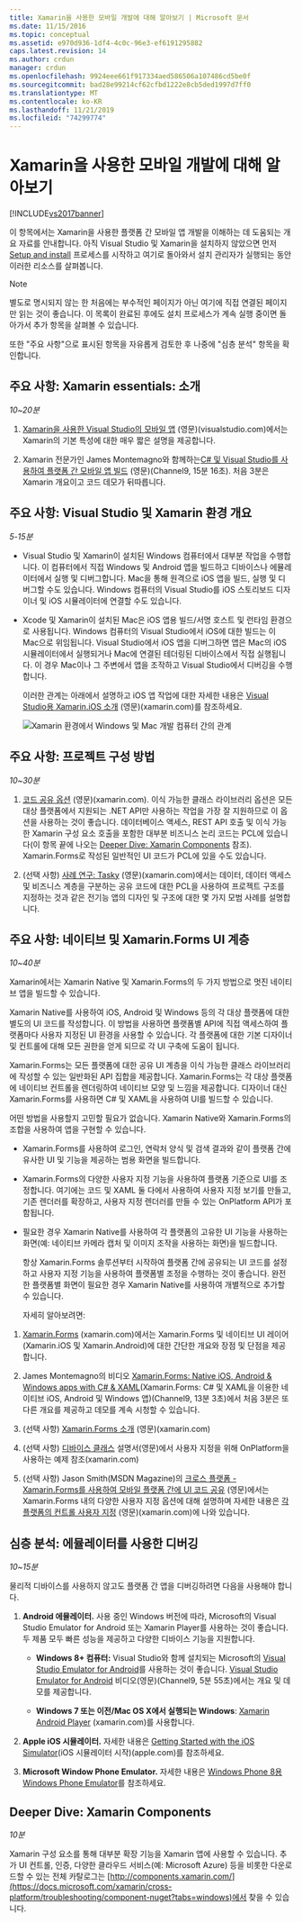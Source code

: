 ```yaml
---
title: Xamarin을 사용한 모바일 개발에 대해 알아보기 | Microsoft 문서
ms.date: 11/15/2016
ms.topic: conceptual
ms.assetid: e970d936-1df4-4c0c-96e3-ef6191295882
caps.latest.revision: 14
ms.author: crdun
manager: crdun
ms.openlocfilehash: 9924eee661f917334aed586506a107486cd5be0f
ms.sourcegitcommit: bad28e99214cf62cfbd1222e8cb5ded1997d7ff0
ms.translationtype: MT
ms.contentlocale: ko-KR
ms.lasthandoff: 11/21/2019
ms.locfileid: "74299774"
---
```

# <a name="learn-about-mobile-development-with-xamarin"></a>Xamarin을 사용한 모바일 개발에 대해 알아보기
[!INCLUDE[vs2017banner](../includes/vs2017banner.md)]

이 항목에서는 Xamarin을 사용한 플랫폼 간 모바일 앱 개발을 이해하는 데 도움되는 개요 자료를 안내합니다. 아직 Visual Studio 및 Xamarin을 설치하지 않았으면 먼저 [Setup and install](../cross-platform/setup-and-install.md) 프로세스를 시작하고 여기로 돌아와서 설치 관리자가 실행되는 동안 이러한 리소스를 살펴봅니다.  
  
> [!NOTE]
> 별도로 명시되지 않는 한 처음에는 부수적인 페이지가 아닌 여기에 직접 연결된 페이지만 읽는 것이 좋습니다. 이 목록이 완료된 후에도 설치 프로세스가 계속 실행 중이면 돌아가서 추가 항목을 살펴볼 수 있습니다.  
>   
> 또한 "주요 사항"으로 표시된 항목을 자유롭게 검토한 후 나중에 "심층 분석" 항목을 확인합니다.  
  
## <a name="essentials-introduction-to-xamarin"></a>주요 사항: Xamarin essentials: 소개  
 *10~20분*  
  
1. [Xamarin을 사용한 Visual Studio의 모바일 앱](https://www.visualstudio.com/explore/xamarin-vs) (영문)(visualstudio.com)에서는 Xamarin의 기본 특성에 대한 매우 짧은 설명을 제공합니다.  
  
2. Xamarin 전문가인 James Montemagno와 함께하는[C# 및 Visual Studio를 사용하여 플랫폼 간 모바일 앱 빌드](https://channel9.msdn.com/Events/Visual-Studio/Visual-Studio-2015-Final-Release-Event/Building-cross-platform-mobile-apps-using-C-and-Visual-Studio-2015) (영문)(Channel9, 15분 16초). 처음 3분은 Xamarin 개요이고 코드 데모가 뒤따릅니다.  
  
## <a name="essentials-overview-of-the-visual-studio-and-xamarin-environment"></a>주요 사항: Visual Studio 및 Xamarin 환경 개요  
 *5-15분*  
  
- Visual Studio 및 Xamarin이 설치된 Windows 컴퓨터에서 대부분 작업을 수행합니다. 이 컴퓨터에서 직접 Windows 및 Android 앱을 빌드하고 디바이스나 에뮬레이터에서 실행 및 디버그합니다. Mac을 통해 원격으로 iOS 앱을 빌드, 실행 및 디버그할 수도 있습니다. Windows 컴퓨터의 Visual Studio를 iOS 스토리보드 디자이너 및 iOS 시뮬레이터에 연결할 수도 있습니다.  
  
- Xcode 및 Xamarin이 설치된 Mac은 iOS 앱용 빌드/서명 호스트 및 런타임 환경으로 사용됩니다. Windows 컴퓨터의 Visual Studio에서 iOS에 대한 빌드는 이 Mac으로 위임됩니다. Visual Studio에서 iOS 앱을 디버그하면 앱은 Mac의 iOS 시뮬레이터에서 실행되거나 Mac에 연결된 테더링된 디바이스에서 직접 실행됩니다. 이 경우 Mac이나 그 주변에서 앱을 조작하고 Visual Studio에서 디버깅을 수행합니다.  
  
  이러한 관계는 아래에서 설명하고 iOS 앱 작업에 대한 자세한 내용은 [Visual Studio용 Xamarin.iOS 소개](https://docs.microsoft.com/xamarin/ios/get-started/installation/windows/introduction-to-xamarin-ios-for-visual-studio) (영문)(xamarin.com)를 참조하세요.  
  
  ![Xamarin 환경에서 Windows 및 Mac 개발 컴퓨터 간의 관계](../cross-platform/media/crossplat-xamarin-learn-1.png "CrossPlat Xamarin 배우기 1")  
  
## <a name="essentials-how-projects-are-structured"></a>주요 사항: 프로젝트 구성 방법  
 *10~30분*  
  
1. [코드 공유 옵션](https://docs.microsoft.com/xamarin/cross-platform/app-fundamentals/code-sharing) (영문)(xamarin.com). 이식 가능한 클래스 라이브러리 옵션은 모든 대상 플랫폼에서 지원되는 .NET API만 사용하는 작업을 가장 잘 지원하므로 이 옵션을 사용하는 것이 좋습니다. 데이터베이스 액세스, REST API 호출 및 이식 가능한 Xamarin 구성 요소 호출을 포함한 대부분 비즈니스 논리 코드는 PCL에 있습니다(이 항목 끝에 나오는 [Deeper Dive: Xamarin Components](#components) 참조). Xamarin.Forms로 작성된 일반적인 UI 코드가 PCL에 있을 수도 있습니다.  
  
2. (선택 사항) [사례 연구: Tasky](https://docs.microsoft.com/xamarin/cross-platform/app-fundamentals/building-cross-platform-applications/case-study-tasky) (영문)(xamarin.com)에서는 데이터, 데이터 액세스 및 비즈니스 계층을 구분하는 공유 코드에 대한 PCL을 사용하여 프로젝트 구조를 지정하는 것과 같은 전기능 앱의 디자인 및 구조에 대한 몇 가지 모범 사례를 설명합니다.  
  
## <a name="essentials-native-and-xamarinforms-ui-layers"></a>주요 사항: 네이티브 및 Xamarin.Forms UI 계층  
 *10~40분*  
  
 Xamarin에서는 Xamarin Native 및 Xamarin.Forms의 두 가지 방법으로 멋진 네이티브 앱을 빌드할 수 있습니다.  
  
 Xamarin Native를 사용하여 iOS, Android 및 Windows 등의 각 대상 플랫폼에 대한 별도의 UI 코드를 작성합니다.  이 방법을 사용하면 플랫폼별 API에 직접 액세스하여 플랫폼마다 사용자 지정된 UI 환경을 사용할 수 있습니다.  각 플랫폼에 대한 기본 디자이너 및 컨트롤에 대해 모든 권한을 얻게 되므로 각 UI 구축에 도움이 됩니다.  
  
 Xamarin.Forms는 모든 플랫폼에 대한 공유 UI 계층을 이식 가능한 클래스 라이브러리에 작성할 수 있는 일반화된 API 집합을 제공합니다.  Xamarin.Forms는 각 대상 플랫폼에 네이티브 컨트롤을 렌더링하여 네이티브 모양 및 느낌을 제공합니다.  디자이너 대신 Xamarin.Forms를 사용하면 C# 및 XAML을 사용하여 UI를 빌드할 수 있습니다.  
  
 어떤 방법을 사용할지 고민할 필요가 없습니다. Xamarin Native와 Xamarin.Forms의 조합을 사용하여 앱을 구현할 수 있습니다.  
  
- Xamarin.Forms를 사용하여 로그인, 연락처 양식 및 검색 결과와 같이 플랫폼 간에 유사한 UI 및 기능을 제공하는 범용 화면을 빌드합니다.  
  
- Xamarin.Forms의 다양한 사용자 지정 기능을 사용하여 플랫폼 기준으로 UI를 조정합니다. 여기에는 코드 및 XAML 둘 다에서 사용하여 사용자 지정 보기를 만들고, 기존 렌더러를 확장하고, 사용자 지정 렌더러를 만들 수 있는 OnPlatform API가 포함됩니다.  
  
- 필요한 경우 Xamarin Native를 사용하여 각 플랫폼의 고유한 UI 기능을 사용하는 화면(예: 네이티브 카메라 캡처 및 이미지 조작을 사용하는 화면)을 빌드합니다.  
  
  항상 Xamarin.Forms 솔루션부터 시작하여 플랫폼 간에 공유되는 UI 코드를 설정하고 사용자 지정 기능을 사용하여 플랫폼별 조정을 수행하는 것이 좋습니다. 완전한 플랫폼별 화면이 필요한 경우 Xamarin Native를 사용하여 개별적으로 추가할 수 있습니다.  
  
  자세히 알아보려면:  
  
1. [Xamarin.Forms](https://docs.microsoft.com/xamarin/xamarin-forms/) (xamarin.com)에서는 Xamarin.Forms 및 네이티브 UI 레이어(Xamarin.iOS 및 Xamarin.Android)에 대한 간단한 개요와 장점 및 단점을 제공합니다.  
  
2. James Montemagno의 비디오 [Xamarin.Forms: Native iOS, Android & Windows apps with C# & XAML](https://channel9.msdn.com/events/Visual-Studio/Connect-event-2015/704)(Xamarin.Forms: C# 및 XAML을 이용한 네이티브 iOS, Android 및 Windows 앱)(Channel9, 13분 3초)에서 처음 3분은 또 다른 개요를 제공하고 데모를 계속 시청할 수 있습니다.  
  
3. (선택 사항) [Xamarin.Forms 소개](https://docs.microsoft.com/xamarin/get-started/quickstarts/deepdive?pivots=windows) (영문)(xamarin.com)  
  
4. (선택 사항) [디바이스 클래스](https://docs.microsoft.com/xamarin/xamarin-forms/platform/device) 설명서(영문)에서 사용자 지정을 위해 OnPlatform을 사용하는 예제 참조(xamarin.com)  
  
5. (선택 사항) Jason Smith(MSDN Magazine)의 [크로스 플랫폼 - Xamarin.Forms를 사용하여 모바일 플랫폼 간에 UI 코드 공유](https://msdn.microsoft.com/magazine/dn904669.aspx) (영문)에서는 Xamarin.Forms 내의 다양한 사용자 지정 옵션에 대해 설명하며 자세한 내용은 [각 플랫폼의 컨트롤 사용자 지정](https://docs.microsoft.com/xamarin/xamarin-forms/app-fundamentals/custom-renderer/) (영문)(xamarin.com)에 나와 있습니다.  
  
## <a name="deeper-dive-debugging-with-emulators"></a>심층 분석: 에뮬레이터를 사용한 디버깅  
 *10~15분*  
  
 물리적 디바이스를 사용하지 않고도 플랫폼 간 앱을 디버깅하려면 다음을 사용해야 합니다.  
  
1. **Android 에뮬레이터.** 사용 중인 Windows 버전에 따라, Microsoft의 Visual Studio Emulator for Android 또는 Xamarin Player를 사용하는 것이 좋습니다. 두 제품 모두 빠른 성능을 제공하고 다양한 디바이스 기능을 지원합니다.  
  
    - **Windows 8+ 컴퓨터:** Visual Studio와 함께 설치되는 Microsoft의 [Visual Studio Emulator for Android](https://www.visualstudio.com/features/msft-android-emulator-vs.aspx)를 사용하는 것이 좋습니다.  [Visual Studio Emulator for Android](https://channel9.msdn.com/events/Visual-Studio/Connect-event-2015/711) 비디오(영문)(Channel9, 5분 55초)에서는 개요 및 데모를 제공합니다.  
  
    - **Windows 7 또는 이전/Mac OS X에서 실행되는 Windows**: [Xamarin Android Player](https://docs.microsoft.com/xamarin/android/deploy-test/debugging/debug-on-emulator?tabs=windows) (xamarin.com)를 사용합니다.  
  
2. **Apple iOS 시뮬레이터.** 자세한 내용은 [Getting Started with the iOS Simulator](https://developer.apple.com/library/prerelease/content/documentation/IDEs/Conceptual/iOS_Simulator_Guide/GettingStartedwithiOSSimulator/GettingStartedwithiOSSimulator.html#//apple_ref/doc/uid/TP40012848-CH5-SW1)(iOS 시뮬레이터 시작)(apple.com)를 참조하세요.  
  
3. **Microsoft Window Phone Emulator.** 자세한 내용은 [Windows Phone 8용 Windows Phone Emulator](https://msdn.microsoft.com/library/dn632391.aspx)를 참조하세요.  
  
## <a name="components"></a> Deeper Dive: Xamarin Components  
 *10분*  
  
 Xamarin 구성 요소를 통해 대부분 확장 기능을 Xamarin 앱에 사용할 수 있습니다. 추가 UI 컨트롤, 인증, 다양한 클라우드 서비스(예: Microsoft Azure) 등을 비롯한 다운로드할 수 있는 전체 카탈로그는 [http://components.xamarin.com/](https://docs.microsoft.com/xamarin/cross-platform/troubleshooting/component-nuget?tabs=windows)에서 찾을 수 있습니다.
